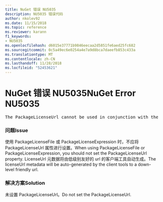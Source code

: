 ```yaml
---
title: NuGet 错误 NU5035
description: NU5035 错误代码
author: nkolev92
ms.date: 11/15/2018
ms.topic: reference
ms.reviewer: karann
f1_keywords:
- NU5035
ms.openlocfilehash: d6015e37771b9846eecaa2d5851fe6aed25fc682
ms.sourcegitcommit: 0c5a49ec6e0254a4e7a9d8bca7daeefb853c433a
ms.translationtype: MT
ms.contentlocale: zh-CN
ms.lasthandoff: 11/28/2018
ms.locfileid: "52453621"
---
```

# <a name="nuget-error-nu5035"></a><span data-ttu-id="be832-103">NuGet 错误 NU5035</span><span class="sxs-lookup"><span data-stu-id="be832-103">NuGet Error NU5035</span></span>
<pre>The PackageLicenseUrl cannot be used in conjunction with the PackageLicenseFile and PackageLicenseExpression.</pre>

### <a name="issue"></a><span data-ttu-id="be832-104">问题</span><span class="sxs-lookup"><span data-stu-id="be832-104">Issue</span></span>

<span data-ttu-id="be832-105">使用 PackageLicenseFile 或 PackageLicenseExpression 时，不应将 PackageLicenseUrl 属性进行设置。</span><span class="sxs-lookup"><span data-stu-id="be832-105">When using PackageLicenseFile or PackageLicenseExpression, you should not set the PackageLicenseUrl property.</span></span> <span data-ttu-id="be832-106">LicenseUrl 元数据将由低级别友好的 url 的客户端工具自动生成。</span><span class="sxs-lookup"><span data-stu-id="be832-106">The licenseUrl metadata will be auto-generated by the client tools to a down-level friendly url.</span></span>

### <a name="solution"></a><span data-ttu-id="be832-107">解决方案</span><span class="sxs-lookup"><span data-stu-id="be832-107">Solution</span></span>

<span data-ttu-id="be832-108">未设置 PackageLicenseUrl。</span><span class="sxs-lookup"><span data-stu-id="be832-108">Do not set the PackageLicenseUrl.</span></span>